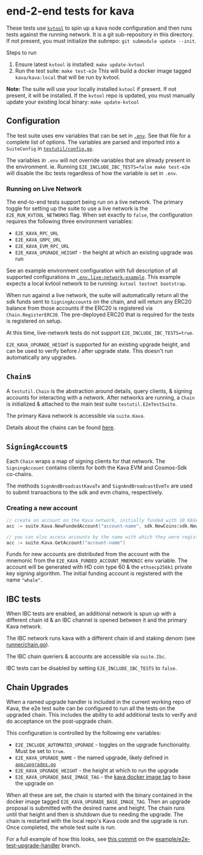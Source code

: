 # end-2-end tests for kava

These tests use [`kvtool`](https://github.com/kava-labs/kvtool) to spin up a kava node configuration
and then runs tests against the running network. It is a git sub-repository in this directory. If not
present, you must initialize the subrepo: `git submodule update --init`.

Steps to run
1. Ensure latest `kvtool` is installed: `make update-kvtool`
2. Run the test suite: `make test-e2e`
   This will build a docker image tagged `kava/kava:local` that will be run by kvtool.

**Note:** The suite will use your locally installed `kvtool` if present. If not present, it will be
installed. If the `kvtool` repo is updated, you must manually update your existing local binary: `make update-kvtool`

## Configuration

The test suite uses env variables that can be set in [`.env`](.env). See that file for a complete list
of options. The variables are parsed and imported into a `SuiteConfig` in [`testutil/config.go`](testutil/config.go).

The variables in `.env` will not override variables that are already present in the environment.
ie. Running `E2E_INCLUDE_IBC_TESTS=false make test-e2e` will disable the ibc tests regardless of how
the variable is set in `.env`.

### Running on Live Network

The end-to-end tests support being run on a live network. The primary toggle for setting up the suite to use a live network is the `E2E_RUN_KVTOOL_NETWORKS` flag. When set exactly to `false`, the configuration requires the following three environment variables:
* `E2E_KAVA_RPC_URL`
* `E2E_KAVA_GRPC_URL`
* `E2E_KAVA_EVM_RPC_URL`
* `E2E_KAVA_UPGRADE_HEIGHT` - the height at which an existing upgrade was run

See an example environment configuration with full description of all supported configurations in [`.env.live-network-example`](./.env.live-network-example). This example expects a local kvtool network to be running: `kvtool testnet bootstrap`.

When run against a live network, the suite will automatically return all the sdk funds sent to `SigningAccount`s on the chain, and will return any ERC20 balance from those accounts if the ERC20 is registered via `Chain.RegisterERC20`. The pre-deployed ERC20 that is required for the tests is registered on setup.

At this time, live-network tests do not support `E2E_INCLUDE_IBC_TESTS=true`.

`E2E_KAVA_UPGRADE_HEIGHT` is supported for an existing upgrade height, and can
be used to verify before / after upgrade state. This doesn't run automatically
any upgrades.

## `Chain`s

A `testutil.Chain` is the abstraction around details, query clients, & signing accounts for interacting with a
network. After networks are running, a `Chain` is initialized & attached to the main test suite `testutil.E2eTestSuite`.

The primary Kava network is accessible via `suite.Kava`.

Details about the chains can be found [here](runner/chain.go#L62-84).

## `SigningAccount`s

Each `Chain` wraps a map of signing clients for that network. The `SigningAccount` contains clients
for both the Kava EVM and Cosmos-Sdk co-chains.

The methods `SignAndBroadcastKavaTx` and `SignAndBroadcastEvmTx` are used to submit transactions to
the sdk and evm chains, respectively.

### Creating a new account
```go
// create an account on the Kava network, initially funded with 10 KAVA
acc := suite.Kava.NewFundedAccount("account-name", sdk.NewCoins(sdk.NewCoin("ukava", 10e6)))

// you can also access accounts by the name with which they were registered to the suite
acc := suite.Kava.GetAccount("account-name")
```

Funds for new accounts are distributed from the account with the mnemonic from the `E2E_KAVA_FUNDED_ACCOUNT_MNEMONIC`
env variable. The account will be generated with HD coin type 60 & the `ethsecp256k1` private key signing algorithm.
The initial funding account is registered with the name `"whale"`.

## IBC tests

When IBC tests are enabled, an additional network is spun up with a different chain id & an IBC channel is
opened between it and the primary Kava network.

The IBC network runs kava with a different chain id and staking denom (see [runner/chain.go](runner/chain.go)).

The IBC chain queriers & accounts are accessible via `suite.Ibc`.

IBC tests can be disabled by setting `E2E_INCLUDE_IBC_TESTS` to `false`.

## Chain Upgrades

When a named upgrade handler is included in the current working repo of Kava, the e2e test suite can
be configured to run all the tests on the upgraded chain. This includes the ability to add additional
tests to verify and do acceptance on the post-upgrade chain.

This configuration is controlled by the following env variables:
* `E2E_INCLUDE_AUTOMATED_UPGRADE` - toggles on the upgrade functionality. Must be set to `true`.
* `E2E_KAVA_UPGRADE_NAME` - the named upgrade, likely defined in [`app/upgrades.go`](../../app/upgrades.go)
* `E2E_KAVA_UPGRADE_HEIGHT` - the height at which to run the upgrade
* `E2E_KAVA_UPGRADE_BASE_IMAGE_TAG` - the [kava docker image tag](https://hub.docker.com/r/kava/kava/tags) to base the upgrade on

When all these are set, the chain is started with the binary contained in the docker image tagged
`E2E_KAVA_UPGRADE_BASE_IMAGE_TAG`. Then an upgrade proposal is submitted with the desired name and
height. The chain runs until that height and then is shutdown due to needing the upgrade. The chain
is restarted with the local repo's Kava code and the upgrade is run. Once completed, the whole test
suite is run.

For a full example of how this looks, see [this commit](https://github.com/0glabs/0g-chain/commit/5da48c892f0a5837141fc7de88632c7c68fff4ae)
on the [example/e2e-test-upgrade-handler](https://github.com/0glabs/0g-chain/tree/example/e2e-test-upgrade-handler) branch.
